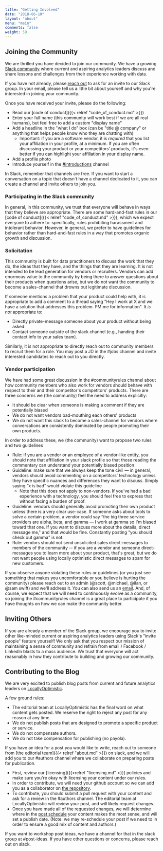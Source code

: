 ```yaml
---
title: "Getting Involved"
date: "2018-06-10"
layout: "about"
menu: "main"
comments: false
weight: 50
---
```


## Joining the Community

We are thrilled you have decided to join our community. We have a growing [Slack community](https://locallyoptimistic.slack.com) where current and aspiring analytics leaders discuss and share lessons and challenges from their experience working with data.

If you have not already, please [reach out](mailto:locally-optimistic-admins@googlegroups.com) to ask for an invite to our Slack group. In your email, please tell us a little bit about yourself and why you're interested in joining your community.

Once you have received your invite, please do the following:

* Read our [code of conduct]({{< relref "code_of_conduct.md" >}})
* Enter your full name (this community will work best if we are all real humans), but feel free to add a custom "display name"
* Add a headline in the "what I do" box (can be "title @ company" or anything that helps people know who they are chatting with)
  * Important: if you are a software vendor, it is _required_ that you list your affiliation in your profile, at a minimum. If you are often discussing your product or your competitors' products, it's even better if you can highlight your affiliation in your display name.
* Add a profile photo
* Introduce yourself in the [#introductions](https://locallyoptimistic.slack.com/messages/CBB4QCX4N) channel

In Slack, remember that channels are free. If you want to start a conversation on a topic that doesn't have a channel dedicated to it, you can create a channel and invite others to join you.

###  Participating in the Slack community

In general, in this community, we trust that everyone will behave in ways that they believe are appropriate. There are some hard-and-fast rules in our [code of conduct]({{< relref "code_of_conduct.md" >}}), which we expect everyone to adhere to: specifically, rules prohibiting harassment and intolerant behavior. However, in general, we prefer to have guidelines for behavior rather than hard-and-fast rules in a way that promotes organic growth and discussion. 

### Solicitation

This community is built for data practitioners to discuss the work that they do, the ideas that they have, and the things that they are learning. It is not intended to be lead generation for vendors or recruiters. Vendors can add enormous value to the community by being there to answer questions about their products when questions arise, but we do not want the community to become a sales-channel that drowns out legitimate discussion.

If someone mentions a problem that your product could help with, it is appropriate to add a comment to a thread saying "Hey I work at X and we have a solution that addresses this problem. PM me for information". It _*is not*_ appropriate to:

* Directly private-message someone about your product without being asked
* Contact someone outside of the slack channel (e.g., handing their contact info to your sales team). 

Similarly, it is not appropriate to directly reach out to community members to recruit them for a role. You may post a JD in the #jobs channel and invite interested candidates to reach out to you directly.

### Vendor participation

We have had some great discussion in the #communityrules channel about how community members who also work for vendors should behave with respect to their and their competitor's competitors' products. There are three concerns we (the community) feel the need to address explicitly:

* It should be clear when someone is making a comment if they are potentially biased
* We do not want vendors bad-mouthing each others' products
* We do not want this slack to become a sales-channel for vendors where conversations are consistently dominated by people promoting their own products.

In order to address these, we (the community) want to propose two rules and two guidelines

* Rule: if you are a vendor or an employee of a vendor-like entity, you should note that affiliation in your slack profile so that those reading the commentary can understand your potentially biased position
* Guideline: make sure that we always keep the tone civil — in general, vendors should avoid commenting on a competitors’ technology unless they have specific nuances and differences they want to discuss. Simply saying “x is bad” would violate this guideline
  * Note that this does not apply to non-vendors. If you've had a bad experience with a technology, you should feel free to express that without facing a burden of proof.
* Guideline: vendors should generally avoid promoting their own product unless there is a very clear use-case. If someone asks about tools to solve a certain problem, a vendor could say “the big three service providers are alpha, beta, and gamma — I work at gamma so I'm biased toward that one. If you want to discuss more about the details, direct message me," and that would be fine. Constantly posting "you should check out gamma" is not.
* Rule: vendors should not send unsolicited sales direct-messages to members of the community -- if you are a vendor and someone direct-messages you to learn more about your product, that's great, but we do not want people using locally optimistic direct messages to spam for new customers.

If you observe anyone violating these rules or guidelines (or you just see something that makes you uncomfortable or you believe is hurting the community) please reach out to an admin (@scott, @michael, @ilan, or @sam swift) and we'll address it. You can also send us an [email](mailto:locally-optimistic-admins@googlegroups.com). And, of course, we expect that we will need to continuously evolve as a community, so joining the #communityrules channel is a great place to participate if you have thoughts on how we can make the community better.

## Inviting Others

If you are already a member of the Slack group, we encourage you to invite other like-minded current or aspiring analytics leaders using Slack's "invite people" feature yourself! We only ask that you respect our mission of maintaining a sense of community and refrain from email / Facebook / LinkedIn blasts to a mass audience. We trust that everyone will act reasonably in how they contribute to building and growing our community.

## Contributing to the Blog

We are very excited to publish blog posts from current and future analytics leaders on [LocallyOptimistic](https://www.locallyoptimistic.com).

A few ground rules:

* The editorial team at LocallyOptimistic has the final word on what content gets posted. We reserve the right to reject any post for any reason at any time.
* We do not publish posts that are designed to promote a specific product or service.
* We do not compensate authors.
* We do not take compensation for publishing (no payola).

If you have an idea for a post you would like to write, reach out to someone from [the editorial team]({{< relref "about.md" >}}) on slack, and we will add you to our #authors channel where we collaborate on preparing posts for publication. 

* First, review our [licensing]({{<relref "licensing.md" >}}) policies and make sure you're okay with licensing your content under our rules.
* In order to contribute, we will need your github account so we can add you as a collaborator on [the repository](https://github.com/locallyoptimistic/LocallyOptimistic).
* To contribute, you should submit a pull request with your content and ask for a review in the #authors channel. The editorial team at LocallyOptimistic will review your post, and will likely request changes. 
* Once you have made all of the requested changes, we will determine where in the [post schedule](https://github.com/locallyoptimistic/LocallyOptimistic/wiki/Schedule) your content makes the most sense, and will set a publish date. (Note: we may re-schedule your post if we need to in order to ensure a good mix of content and authors.)

If you want to workshop post ideas, we have a channel for that in the slack group at #post-ideas. If you have other questions or concerns, please reach out on slack.
